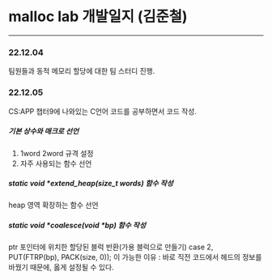 # malloc lab 개발일지 (김준철)

---

### 22.12.04

팀원들과 동적 메모리 할당에 대한 팀 스터디 진행.

### 22.12.05

CS:APP 챕터9에 나와있는 C언어 코드를 공부하면서 코드 작성.

##### 기본 상수와 매크로 선언

1. 1word 2word 규격 설정
2. 자주 사용되는 함수 선언

##### static void \*extend_heap(size_t words) 함수 작성

heap 영역 확장하는 함수 선언

##### static void *coalesce(void *bp) 함수 작성

ptr 포인터에 위치한 할당된 블럭 반환(가용 블럭으로 만들기)
case 2, PUT(FTRP(bp), PACK(size, 0)); 이 가능한 이유 :
바로 직전 코드에서 헤드의 정보를 바꿨기 때문에, 옳게 설정될 수 있다.
